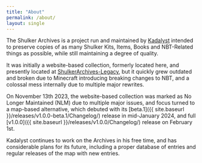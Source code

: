```yaml
---
title: "About"
permalink: /about/
layout: single
---
```


The Shulker Archives is a project run and maintained by [Kadalyst](https://namemc.com/profile/Kadalyst.2) intended to preserve copies of as many Shulker Kits, Items, Books and NBT-Related things as possible, while still maintaining a degree of quality.

It was initially a website-based collection, formerly located here, and presently located at [ShulkerArchives-Legacy](https://kadthehunter.github.io/ShulkerArchives-Legacy/), but it quickly grew outdated and broken due to Minecraft introducing breaking changes to NBT, and a colossal mess internally due to multiple major rewrites.

On November 13th 2023, the website-based collection was marked as No Longer Maintained (NLM) due to multiple major issues, and focus turned to a map-based alternative, which debuted with its [beta.1]({{ site.baseurl }}/releases/v1.0.0-beta.1/Changelog/) release in mid-January 2024, and full [v1.0.0]({{ site.baseurl }}/releases/v1.0.0/Changelog/) release on February 1st.

Kadalyst continues to work on the Archives in his free time, and has considerable plans for its future, including a proper database of entries and regular releases of the map with new entries.